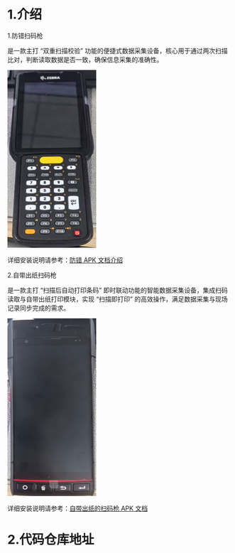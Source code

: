 # 1.介绍

1.防错扫码枪

是一款主打 “双重扫描校验” 功能的便捷式数据采集设备，核心用于通过两次扫描比对，判断读取数据是否一致，确保信息采集的准确性。

<img style="width:200px;height:400px" src="./image/8.png" alt="输入图片说明" />

详细安装说明请参考：[防错 APK 文档介绍](https://github.com/troncell/SensingDocs/blob/main/Project%20Docs/%E6%98%93%E5%B8%86%E7%89%B9/%E9%98%B2%E9%94%99apk%E6%96%87%E6%A1%A3%E4%BB%8B%E7%BB%8D.md)

2.自带出纸扫码枪

是一款主打 “扫描后自动打印条码” 即时联动功能的智能数据采集设备，集成扫码读取与自带出纸打印模块，实现 “扫描即打印” 的高效操作，满足数据采集与现场记录同步完成的需求。

<img style="width:200px;height:400px" src="./image/3.png" alt="输入图片说明" />

详细安装说明请参考：[自带出纸的扫码枪 APK 文档](https://github.com/troncell/SensingDocs/blob/main/Project%20Docs/%E6%98%93%E5%B8%86%E7%89%B9/%E9%98%B2%E9%94%99apk%E6%96%87%E6%A1%A3%E4%BB%8B%E7%BB%8D.md)

# 2.代码仓库地址
